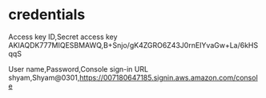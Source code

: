 # credentials

Access key ID,Secret access key
AKIAQDK777MIQESBMAWQ,B+Snjo/gK4ZGRO6Z43J0rnEIYvaGw+La/6kHSqqS

User name,Password,Console sign-in URL
shyam,Shyam@0301,https://007180647185.signin.aws.amazon.com/console
 
